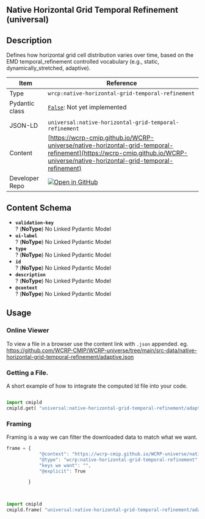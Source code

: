 

<section id="description">

# Native Horizontal Grid Temporal Refinement  (universal)

## Description
Defines how horizontal grid cell distribution varies over time, based on the EMD temporal_refinement controlled vocabulary (e.g., static, dynamically_stretched, adaptive).


</section>



<section id="info">


| Item | Reference |
| --- | --- |
| Type | `wrcp:native-horizontal-grid-temporal-refinement` |
| Pydantic class | [`False`](https://github.com/ESGF/esgf-vocab/blob/main/src/esgvoc/api/data_descriptors/False.py):  Not yet implemented |
| | |
| JSON-LD | `universal:native-horizontal-grid-temporal-refinement` |
| Content | [https://wcrp-cmip.github.io/WCRP-universe/native-horizontal-grid-temporal-refinement](https://wcrp-cmip.github.io/WCRP-universe/native-horizontal-grid-temporal-refinement) |
| Developer Repo | [![Open in GitHub](https://img.shields.io/badge/Open-GitHub-blue?logo=github&style=flat-square)](https://github.com/WCRP-CMIP/WCRP-universe/tree/main/src-data/native-horizontal-grid-temporal-refinement) |


</section>
    
<section id="schema">

## Content Schema

- **`validation-key`**  
  ? (**NoType**)
  No Linked Pydantic Model 
- **`ui-label`**  
  ? (**NoType**)
  No Linked Pydantic Model 
- **`type`**  
  ? (**NoType**)
  No Linked Pydantic Model 
- **`id`**  
  ? (**NoType**)
  No Linked Pydantic Model 
- **`description`**  
  ? (**NoType**)
  No Linked Pydantic Model 
- **`@context`**  
  ? (**NoType**)
  No Linked Pydantic Model 





</section>   

<section id="usage">

## Usage

### Online Viewer 
To view a file in a browser use the content link with `.json` appended. 
eg. https://github.com/WCRP-CMIP/WCRP-universe/tree/main/src-data/native-horizontal-grid-temporal-refinement/adaptive.json

### Getting a File. 

A short example of how to integrate the computed ld file into your code. 

```python

import cmipld
cmipld.get( "universal:native-horizontal-grid-temporal-refinement/adaptive")

```

### Framing
Framing is a way we can filter the downloaded data to match what we want. 
```js
frame = {
            "@context": "https://wcrp-cmip.github.io/WCRP-universe/native-horizontal-grid-temporal-refinement/_context_",
            "@type": "wcrp:native-horizontal-grid-temporal-refinement",
            "keys we want": "",
            "@explicit": True

        }
        
```

```python

import cmipld
cmipld.frame( "universal:native-horizontal-grid-temporal-refinement/adaptive" , frame)

```
</section>

    